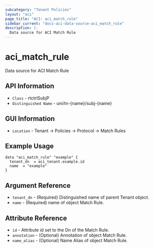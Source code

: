 ```yaml
---
subcategory: "Tenant Policies"
layout: "aci"
page_title: "ACI: aci_match_rule"
sidebar_current: "docs-aci-data-source-aci_match_rule"
description: |-
  Data source for ACI Match Rule
---
```


# aci_match_rule #

Data source for ACI Match Rule


## API Information ##

* `Class` - rtctrlSubjP
* `Distinguished Name` - uni/tn-{name}/subj-{name}

## GUI Information ##

* `Location` - Tenant -> Policies -> Protocol -> Match Rules



## Example Usage ##

```hcl
data "aci_match_rule" "example" {
  tenant_dn  = aci_tenant.example.id
  name  = "example"
}
```

## Argument Reference ##

* `tenant_dn` - (Required) Distinguished name of parent Tenant object.
* `name` - (Required) name of object Match Rule.

## Attribute Reference ##
* `id` - Attribute id set to the Dn of the Match Rule.
* `annotation` - (Optional) Annotation of object Match Rule.
* `name_alias` - (Optional) Name Alias of object Match Rule.
